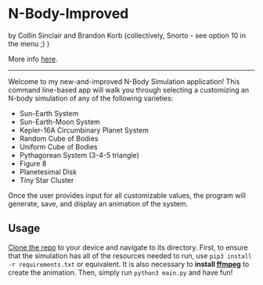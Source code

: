 # N-Body-Improved

by Collin Sinclair and Brandon Korb (collectively, Snorto - see option 10 in the menu ;) )

More info [here](https://collinsinclair.github.io/N-Body-Improved).

----------
Welcome to my new-and-improved N-Body Simulation application! This command line-based app will walk you through selecting a customizing an N-body simulation of any of the following varieties:
- Sun-Earth System
- Sun-Earth-Moon System
- Kepler-16A Circumbinary Planet System
- Random Cube of Bodies
- Uniform Cube of Bodies
- Pythagorean System (3-4-5 triangle)
- Figure 8
- Planetesimal Disk
- Tiny Star Cluster

Once the user provides input for all customizable values, the program will generate, save, and display an animation of the system.

## Usage
[Clone the repo](https://docs.github.com/en/repositories/creating-and-managing-repositories/cloning-a-repository) to your device and navigate to its directory. First, to ensure that the simulation has all of the resources needed to run, use `pip3 install -r requirements.txt` or equivalent. It is also necessary to **install [ffmpeg](https://www.ffmpeg.org/download.html)** to create the animation. Then, simply run `python3 main.py` and have fun!
